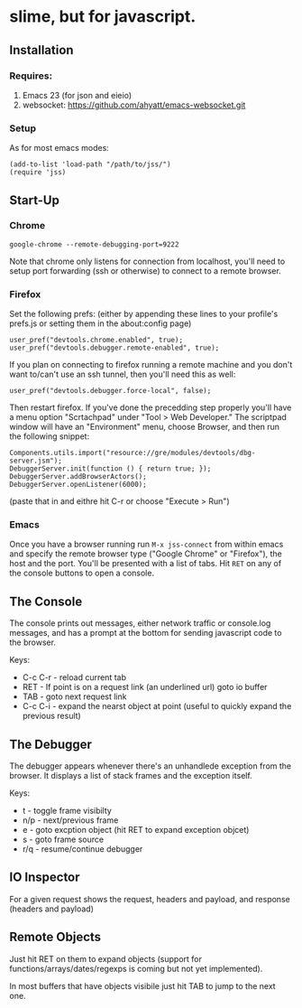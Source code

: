 # slime, but for javascript.

## Installation

### Requires:

1. Emacs 23 (for json and eieio)
1. websocket: https://github.com/ahyatt/emacs-websocket.git

### Setup

As for most emacs modes:

    (add-to-list 'load-path "/path/to/jss/")
    (require 'jss)

## Start-Up

### Chrome

    google-chrome --remote-debugging-port=9222

Note that chrome only listens for connection from localhost, you'll
need to setup port forwarding (ssh or otherwise) to connect to a
remote browser.

### Firefox

Set the following prefs: (either by appending these lines to your
profile's prefs.js or setting them in the about:config page)

    user_pref("devtools.chrome.enabled", true);
    user_pref("devtools.debugger.remote-enabled", true);

If you plan on connecting to firefox running a remote machine and you don't want to/can't use an ssh tunnel, then you'll need this as well:

    user_pref("devtools.debugger.force-local", false);

Then restart firefox. If you've done the precedding step properly
you'll have a menu option "Scrtachpad" under "Tool > Web Developer."
The scriptpad window will have an "Environment" menu, choose Browser,
and then run the following snippet:

    Components.utils.import("resource://gre/modules/devtools/dbg-server.jsm"); 
    DebuggerServer.init(function () { return true; });
    DebuggerServer.addBrowserActors();
    DebuggerServer.openListener(6000);

(paste that in and eithre hit C-r or choose "Execute > Run")

### Emacs

Once you have a browser running run `M-x jss-connect` from within
emacs and specify the remote browser type ("Google Chrome" or
"Firefox"), the host and the port. You'll be presented with a list of
tabs. Hit `RET` on any of the console buttons to open a console.

## The Console

The console prints out messages, either network traffic or console.log
messages, and has a prompt at the bottom for sending javascript code
to the browser.

Keys:

* C-c C-r - reload current tab
* RET - If point is on a request link (an underlined url) goto io buffer
* TAB - goto next request link
* C-c C-i - expand the nearst object at point (useful to quickly expand the previous result)

## The Debugger

The debugger appears whenever there's an unhandlede exception from the
browser. It displays a list of stack frames and the exception itself.

Keys:

* t - toggle frame visibilty
* n/p - next/previous frame
* e - goto excption object (hit RET to expand exception objcet)
* s - goto frame source
* r/q - resume/continue debugger

## IO Inspector

For a given request shows the request, headers and payload, and
response (headers and payload)

## Remote Objects

Just hit RET on them to expand objects (support for
functions/arrays/dates/regexps is coming but not yet implemented).

In most buffers that have objects visibile just hit TAB to jump to the
next one.